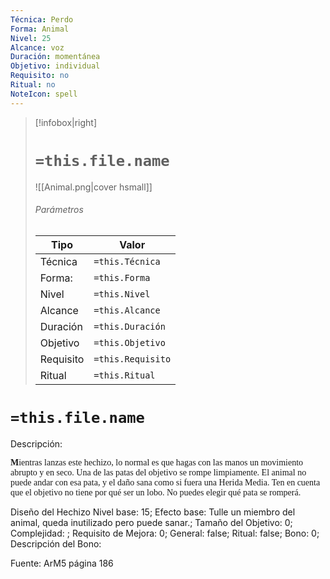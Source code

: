```yaml
---
Técnica: Perdo
Forma: Animal
Nivel: 25
Alcance: voz 
Duración: momentánea  
Objetivo: individual
Requisito: no
Ritual: no
NoteIcon: spell
---
```


> [!infobox|right]
> # `=this.file.name`
> ![[Animal.png|cover hsmall]]
> ###### Parámetros
> Tipo |  Valor |
> ---|---|
> Técnica  | `=this.Técnica`  |
> Forma: | `=this.Forma`  |
> Nivel | `=this.Nivel`  |
> Alcance | `=this.Alcance` |
> Duración | `=this.Duración` |
> Objetivo | `=this.Objetivo` |
> Requisito | `=this.Requisito` |
> Ritual | `=this.Ritual` |

# `=this.file.name`
Descripción: <p><span style="font-family: 'Uncial Antiqua', cursive"><strong>M</strong></span><span style="font-family: 'Roboto Serif', cursive">ientras lanzas este hechizo, lo normal es que hagas con las manos un movimiento abrupto y en seco. Una de las patas del objetivo se rompe limpiamente. El animal no puede andar con esa pata, y el daño sana como si fuera una Herida Media. Ten en cuenta que el objetivo no tiene por qué ser un lobo. No puedes elegir qué pata se romperá.</span></p>

Diseño del Hechizo
Nivel base: 15; Efecto base: Tulle un miembro del animal, queda inutilizado pero puede sanar.;  Tamaño del Objetivo: 0; Complejidad: ; Requisito de Mejora: 0; General: false; Ritual: false; Bono: 0; Descripción del Bono: 

Fuente: ArM5 página 186